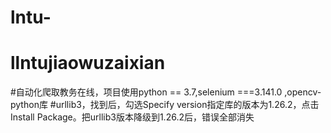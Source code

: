 # lntu-
# llntujiaowuzaixian
#自动化爬取教务在线，项目使用python == 3.7,selenium ===3.141.0 ,opencv-python库
#urllib3，找到后，勾选Specify version指定库的版本为1.26.2，点击Install Package。把urllib3版本降级到1.26.2后，错误全部消失 
